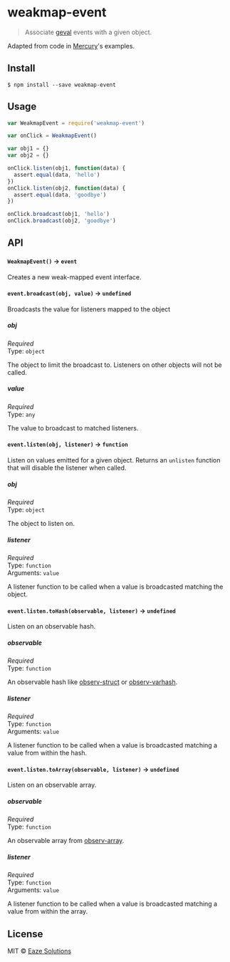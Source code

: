 # weakmap-event

> Associate [geval](https://github.com/Raynos/geval) events with a given object.

Adapted from code in [Mercury](https://github.com/Raynos/mercury)'s examples.


## Install

```
$ npm install --save weakmap-event
```


## Usage

```js
var WeakmapEvent = require('weakmap-event')

var onClick = WeakmapEvent()

var obj1 = {}
var obj2 = {}

onClick.listen(obj1, function(data) {
  assert.equal(data, 'hello')
})
onClick.listen(obj2, function(data) {
  assert.equal(data, 'goodbye')
})

onClick.broadcast(obj1, 'hello')
onClick.broadcast(obj2, 'goodbye')
```

## API

#### `WeakmapEvent()` -> `event`

Creates a new weak-mapped event interface.

#### `event.broadcast(obj, value)` -> `undefined`

Broadcasts the value for listeners mapped to the object

##### obj

*Required*  
Type: `object`

The object to limit the broadcast to. Listeners on other objects will not be called.

##### value

*Required*  
Type: `any`

The value to broadcast to matched listeners.

#### `event.listen(obj, listener)` -> `function`

Listen on values emitted for a given object. Returns an `unlisten` function that will disable the listener when called.

##### obj

*Required*  
Type: `object`

The object to listen on.

##### listener

*Required*  
Type: `function`  
Arguments: `value`

A listener function to be called when a value is broadcasted matching the object.

#### `event.listen.toHash(observable, listener)` -> `undefined`

Listen on an observable hash.

##### observable

*Required*  
Type: `function`

An observable hash like [observ-struct](https://github.com/raynos/observ-struct) or [observ-varhash](https://github.com/nrw/observ-varhash).

##### listener

*Required*  
Type: `function`  
Arguments: `value`

A listener function to be called when a value is broadcasted matching a value from within the hash.


#### `event.listen.toArray(observable, listener)` -> `undefined`

Listen on an observable array.

##### observable

*Required*  
Type: `function`

An observable array from [observ-array](https://github.com/raynos/observ-array).

##### listener

*Required*  
Type: `function`  
Arguments: `value`

A listener function to be called when a value is broadcasted matching a value from within the array.

## License

MIT © [Eaze Solutions](http://eazeup.com)
